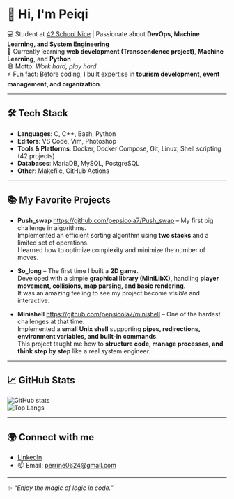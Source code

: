 
# 👋 Hi, I'm Peiqi

💻 Student at [42 School Nice](https://42nice.fr/) | Passionate about **DevOps, Machine Learning, and System Engineering**  
🌱 Currently learning **web development (Transcendence project)**, **Machine Learning**, and **Python**  
😄 Motto: *Work hard, play hard*  
⚡ Fun fact: Before coding, I built expertise in **tourism development, event management, and organization**.  

---

## 🛠️ Tech Stack
- **Languages**: C, C++, Bash, Python  
- **Editors**: VS Code, Vim, Photoshop  
- **Tools & Platforms**: Docker, Docker Compose, Git, Linux, Shell scripting (42 projects)  
- **Databases**: MariaDB, MySQL, PostgreSQL  
- **Other**: Makefile, GitHub Actions  

---

## 📚 My Favorite Projects

- **Push_swap** https://github.com/pepsicola7/Push_swap – My first big challenge in algorithms.  
  Implemented an efficient sorting algorithm using **two stacks** and a limited set of operations.  
  I learned how to optimize complexity and minimize the number of moves.  

- **So_long** – The first time I built a **2D game**.  
  Developed with a simple **graphical library (MiniLibX)**, handling **player movement, collisions, map parsing, and basic rendering**.  
  It was an amazing feeling to see my project become *visible* and interactive.  

- **Minishell** https://github.com/pepsicola7/minishell – One of the hardest challenges at that time.  
  Implemented a **small Unix shell** supporting **pipes, redirections, environment variables, and built-in commands**.  
  This project taught me how to **structure code, manage processes, and think step by step** like a real system engineer.  


---

## 📈 GitHub Stats
![GitHub stats](https://github-readme-stats.vercel.app/api?username=pepsicola7&show_icons=true&theme=tokyonight)  
![Top Langs](https://github-readme-stats.vercel.app/api/top-langs/?username=pepsicola7&layout=compact&theme=tokyonight)  

---

## 🌍 Connect with me
- [LinkedIn](https://www.linkedin.com/in/ton-profil)  
- 📫 Email: perrine0624@gmail.com

---

✨ *“Enjoy the magic of logic in code.”*  

